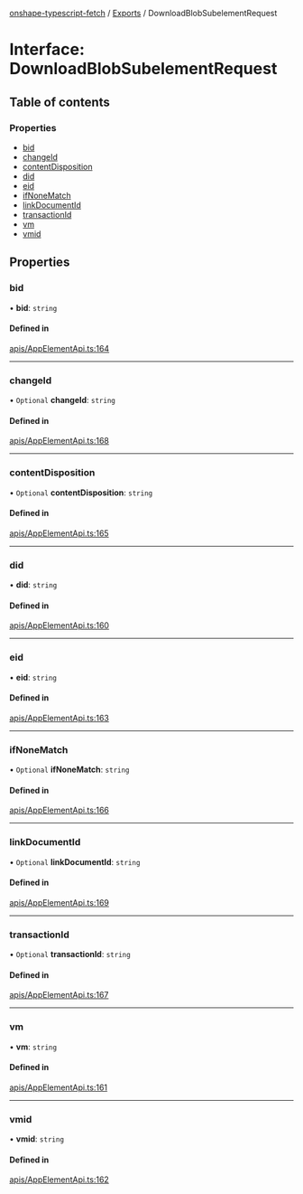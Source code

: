 [onshape-typescript-fetch](../README.md) / [Exports](../modules.md) / DownloadBlobSubelementRequest

# Interface: DownloadBlobSubelementRequest

## Table of contents

### Properties

- [bid](DownloadBlobSubelementRequest.md#bid)
- [changeId](DownloadBlobSubelementRequest.md#changeid)
- [contentDisposition](DownloadBlobSubelementRequest.md#contentdisposition)
- [did](DownloadBlobSubelementRequest.md#did)
- [eid](DownloadBlobSubelementRequest.md#eid)
- [ifNoneMatch](DownloadBlobSubelementRequest.md#ifnonematch)
- [linkDocumentId](DownloadBlobSubelementRequest.md#linkdocumentid)
- [transactionId](DownloadBlobSubelementRequest.md#transactionid)
- [vm](DownloadBlobSubelementRequest.md#vm)
- [vmid](DownloadBlobSubelementRequest.md#vmid)

## Properties

### bid

• **bid**: `string`

#### Defined in

[apis/AppElementApi.ts:164](https://github.com/toebes/onshape-typescript-fetch/blob/3e11ae1/apis/AppElementApi.ts#L164)

___

### changeId

• `Optional` **changeId**: `string`

#### Defined in

[apis/AppElementApi.ts:168](https://github.com/toebes/onshape-typescript-fetch/blob/3e11ae1/apis/AppElementApi.ts#L168)

___

### contentDisposition

• `Optional` **contentDisposition**: `string`

#### Defined in

[apis/AppElementApi.ts:165](https://github.com/toebes/onshape-typescript-fetch/blob/3e11ae1/apis/AppElementApi.ts#L165)

___

### did

• **did**: `string`

#### Defined in

[apis/AppElementApi.ts:160](https://github.com/toebes/onshape-typescript-fetch/blob/3e11ae1/apis/AppElementApi.ts#L160)

___

### eid

• **eid**: `string`

#### Defined in

[apis/AppElementApi.ts:163](https://github.com/toebes/onshape-typescript-fetch/blob/3e11ae1/apis/AppElementApi.ts#L163)

___

### ifNoneMatch

• `Optional` **ifNoneMatch**: `string`

#### Defined in

[apis/AppElementApi.ts:166](https://github.com/toebes/onshape-typescript-fetch/blob/3e11ae1/apis/AppElementApi.ts#L166)

___

### linkDocumentId

• `Optional` **linkDocumentId**: `string`

#### Defined in

[apis/AppElementApi.ts:169](https://github.com/toebes/onshape-typescript-fetch/blob/3e11ae1/apis/AppElementApi.ts#L169)

___

### transactionId

• `Optional` **transactionId**: `string`

#### Defined in

[apis/AppElementApi.ts:167](https://github.com/toebes/onshape-typescript-fetch/blob/3e11ae1/apis/AppElementApi.ts#L167)

___

### vm

• **vm**: `string`

#### Defined in

[apis/AppElementApi.ts:161](https://github.com/toebes/onshape-typescript-fetch/blob/3e11ae1/apis/AppElementApi.ts#L161)

___

### vmid

• **vmid**: `string`

#### Defined in

[apis/AppElementApi.ts:162](https://github.com/toebes/onshape-typescript-fetch/blob/3e11ae1/apis/AppElementApi.ts#L162)
